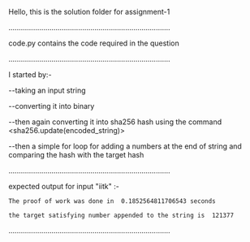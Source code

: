 Hello, this is the solution folder for assignment-1

...............................................................................

code.py contains the code required in the question

...............................................................................

I started by:-

--taking an input string

--converting it into binary

--then again converting it into sha256 hash using the command <sha256.update(encoded_string)>

--then a simple for loop for adding a numbers at the end of string and comparing the hash with the target hash

...............................................................................

expected output for input "iitk" :-

    The proof of work was done in  0.1852564811706543 seconds
    
    the target satisfying number appended to the string is  121377
    
...............................................................................
